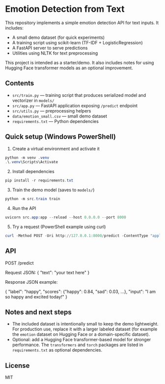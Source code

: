 # Emotion Detection from Text

This repository implements a simple emotion detection API for text inputs. It includes:

- A small demo dataset (for quick experiments)
- A training script using scikit-learn (TF-IDF + LogisticRegression)
- A FastAPI server to serve predictions
- Utilities using NLTK for text preprocessing

This project is intended as a starter/demo. It also includes notes for using Hugging Face transformer models as an optional improvement.

## Contents

- `src/train.py` — training script that produces serialized model and vectorizer in `models/`
- `src/app.py` — FastAPI application exposing `/predict` endpoint
- `src/utils.py` — preprocessing helpers
- `data/emotion_small.csv` — small demo dataset
- `requirements.txt` — Python dependencies

## Quick setup (Windows PowerShell)

1. Create a virtual environment and activate it

```powershell
python -m venv .venv
.\.venv\Scripts\Activate
```

2. Install dependencies

```powershell
pip install -r requirements.txt
```

3. Train the demo model (saves to `models/`)

```powershell
python -m src.train train
```

4. Run the API

```powershell
uvicorn src.app:app --reload --host 0.0.0.0 --port 8000
```

5. Try a request (PowerShell example using curl)

```powershell
curl -Method POST -Uri http://127.0.0.1:8000/predict -ContentType "application/json" -Body '{"text":"I am so happy and excited today!"}'
```

## API

POST /predict

Request JSON: { "text": "your text here" }

Response JSON example:

{
  "label": "happy",
  "scores": {"happy": 0.84, "sad": 0.03, ...},
  "input": "I am so happy and excited today!"
}

## Notes and next steps

- The included dataset is intentionally small to keep the demo lightweight. For production use, replace it with a larger labeled dataset (for example the `emotion` dataset on Hugging Face or a domain-specific dataset).
- Optional: add a Hugging Face transformer-based model for stronger performance. The `transformers` and `torch` packages are listed in `requirements.txt` as optional dependencies.

## License

MIT
